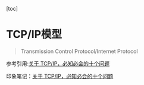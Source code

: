 <!-- toc -->
[toc]
<!-- toc -->



# TCP/IP模型

> Transmission Control Protocol/Internet Protocol











参考引用:[关于 TCP/IP，必知必会的十个问题](https://juejin.cn/post/6844903490595061767#heading-8 "掘金")

印象笔记：[关于 TCP/IP，必知必会的十个问题](https://app.yinxiang.com/shard/s45/nl/20603666/35ebaef6-3238-4429-afa8-a5a0719fe090 "印象笔记保存")

